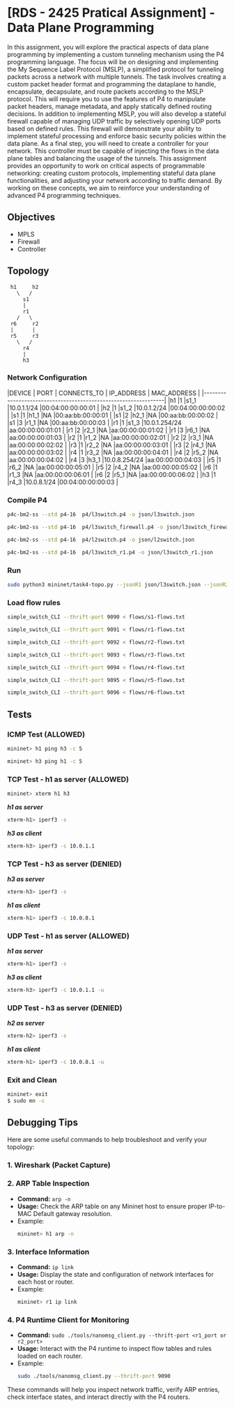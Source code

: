 # [RDS - 2425 Pratical Assignment] - Data Plane Programming

In this assignment, you will explore the practical aspects of data plane programming by implementing a custom
tunneling mechanism using the P4 programming language. The focus will be on designing and implementing
the My Sequence Label Protocol (MSLP), a simplified protocol for tunneling packets across a network with
multiple tunnels.
The task involves creating a custom packet header format and programming the dataplane to handle, encapsulate,
decapsulate, and route packets according to the MSLP protocol. This will require you to use the features of P4
to manipulate packet headers, manage metadata, and apply statically defined routing decisions.
In addition to implementing MSLP, you will also develop a stateful firewall capable of managing UDP traffic by
selectively opening UDP ports based on defined rules. This firewall will demonstrate your ability to implement
stateful processing and enforce basic security policies within the data plane.
As a final step, you will need to create a controller for your network. This controller must be capable of injecting
the flows in the data plane tables and balancing the usage of the tunnels.
This assignment provides an opportunity to work on critical aspects of programmable networking: creating
custom protocols, implementing stateful data plane functionalities, and adjusting your network according
to traffic demand. By working on these concepts, we aim to reinforce your understanding of advanced P4
programming techniques.

## Objectives
- MPLS
- Firewall
- Controller

## Topology
     h1     h2
       \   /
         s1
         |
         r1
       /   \
     r6     r2
     |      |
     r5     r3
       \   /
         r4
         |
         h3


### Network Configuration

|DEVICE | PORT | CONNECTS_TO | IP_ADDRESS    | MAC_ADDRESS       |
|----------------------------------------------------------------|
|h1     |1     |s1_1         |10.0.1.1/24    |00:04:00:00:00:01  |
|h2     |1     |s1_2         |10.0.1.2/24    |00:04:00:00:00:02  |
|s1     |1     |h1_1         |NA             |00:aa:bb:00:00:01  |
|s1     |2     |h2_1         |NA             |00:aa:bb:00:00:02  |
|s1     |3     |r1_1         |NA             |00:aa:bb:00:00:03  |
|r1     |1     |s1_3         |10.0.1.254/24  |aa:00:00:00:01:01  |
|r1     |2     |r2_1         |NA             |aa:00:00:00:01:02  |
|r1     |3     |r6_1         |NA             |aa:00:00:00:01:03  |
|r2     |1     |r1_2         |NA             |aa:00:00:00:02:01  |
|r2     |2     |r3_1         |NA             |aa:00:00:00:02:02  |
|r3     |1     |r2_2         |NA             |aa:00:00:00:03:01  |
|r3     |2     |r4_1         |NA             |aa:00:00:00:03:02  |
|r4     |1     |r3_2         |NA             |aa:00:00:00:04:01  |
|r4     |2     |r5_2         |NA             |aa:00:00:00:04:02  |
|r4     |3     |h3_1         |10.0.8.254/24  |aa:00:00:00:04:03  |
|r5     |1     |r6_2         |NA             |aa:00:00:00:05:01  |
|r5     |2     |r4_2         |NA             |aa:00:00:00:05:02  |
|r6     |1     |r1_3         |NA             |aa:00:00:00:06:01  |
|r6     |2     |r5_1         |NA             |aa:00:00:00:06:02  |
|h3     |1     |r4_3         |10.0.8.1/24    |00:04:00:00:00:03  |




### Compile P4
```bash
p4c-bm2-ss --std p4-16  p4/l3switch.p4 -o json/l3switch.json
```
```bash
p4c-bm2-ss --std p4-16  p4/l3switch_firewall.p4 -o json/l3switch_firewall.json
```
```bash
p4c-bm2-ss --std p4-16  p4/l2switch.p4 -o json/l2switch.json
```
```bash
p4c-bm2-ss --std p4-16  p4/l3switch_r1.p4 -o json/l3switch_r1.json
```
### Run
```bash
sudo python3 mininet/task4-topo.py --jsonR1 json/l3switch.json --jsonR2 json/l3switch_firewall.json --jsonR3 json/l3switch_r1.json --jsonS1 json/l2switch.json
```

### Load flow rules
```bash
simple_switch_CLI --thrift-port 9090 < flows/s1-flows.txt
```
```bash
simple_switch_CLI --thrift-port 9091 < flows/r1-flows.txt
```
```bash
simple_switch_CLI --thrift-port 9092 < flows/r2-flows.txt
```
```bash
simple_switch_CLI --thrift-port 9093 < flows/r3-flows.txt
```
```bash
simple_switch_CLI --thrift-port 9094 < flows/r4-flows.txt
```
```bash
simple_switch_CLI --thrift-port 9095 < flows/r5-flows.txt
```
```bash
simple_switch_CLI --thrift-port 9096 < flows/r6-flows.txt
```
## Tests
### ICMP Test (ALLOWED)
```bash
mininet> h1 ping h3 -c 5
```
```bash
mininet> h3 ping h1 -c 5
```
### TCP Test - h1 as server (ALLOWED)
```bash
mininet> xterm h1 h3
```
***h1 as server*** 
```bash
xterm-h1> iperf3 -s
```
***h3 as client***
```bash
xterm-h3> iperf3 -c 10.0.1.1
```
### TCP Test - h3 as server (DENIED)

***h3 as server*** 
```bash
xterm-h3> iperf3 -s
```
***h1 as client***
```bash
xterm-h1> iperf3 -c 10.0.8.1
```

### UDP Test - h1 as server (ALLOWED)

***h1 as server*** 
```bash
xterm-h1> iperf3 -s
```
***h3 as client***
```bash
xterm-h3> iperf3 -c 10.0.1.1 -u
```

### UDP Test - h3 as server (DENIED)

***h2 as server*** 
```bash
xterm-h2> iperf3 -s
```
***h1 as client***
```bash
xterm-h1> iperf3 -c 10.0.8.1 -u
```

### Exit and Clean
```bash
mininet> exit
$ sudo mn -c
```

## Debugging Tips

Here are some useful commands to help troubleshoot and verify your topology:

### 1. **Wireshark (Packet Capture)**

### 2. **ARP Table Inspection**
   - **Command:** `arp -n`
   - **Usage:** Check the ARP table on any Mininet host to ensure proper IP-to-MAC Default gateway resolution.
   - Example:
     ```bash
     mininet> h1 arp -n
     ```

### 3. **Interface Information**
   - **Command:** `ip link`
   - **Usage:** Display the state and configuration of network interfaces for each host or router.
   - Example:
     ```bash
     mininet> r1 ip link
     ```

### 4. **P4 Runtime Client for Monitoring**
   - **Command:** `sudo ./tools/nanomsg_client.py --thrift-port <r1_port or r2_port>`
   - **Usage:** Interact with the P4 runtime to inspect flow tables and rules loaded on each router.
   - Example:
     ```bash
     sudo ./tools/nanomsg_client.py --thrift-port 9090
     ```

These commands will help you inspect network traffic, verify ARP entries, check interface states, and interact directly with the P4 routers.
